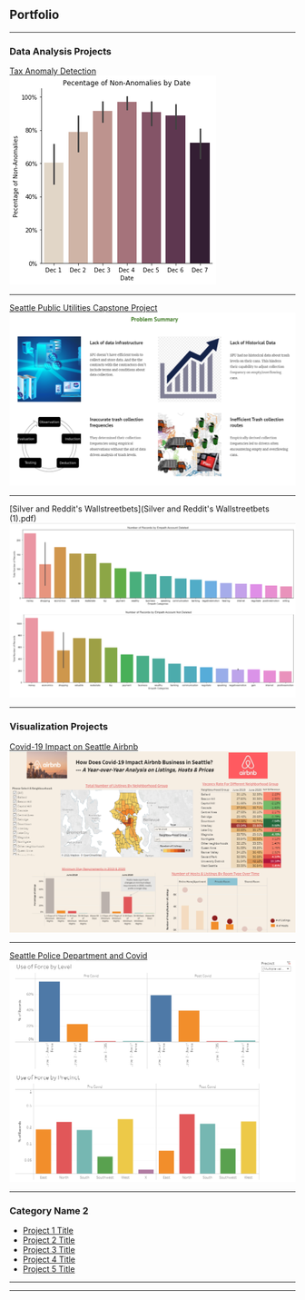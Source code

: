 ## Portfolio

---

### Data Analysis Projects

[Tax Anomaly Detection](https://app.zepl.com/viewer/notebooks/bm90ZTovL2picmVpZ2VyQHlhaG9vLmNvbS8zYWI0MjExMmI4Yjc0MWM3YWIyNjA3NGY5OGEwOTdiYi9ub3RlLmpzb24)
<img src="images/tax_analyst_picture.png?raw=true"/>

---
[Seattle Public Utilities Capstone Project](https://sites.google.com/view/data-driven-waste-management/home?authuser=0)
<img src="images/capstone.png?raw=true"/>

---
[Silver and Reddit's Wallstreetbets](Silver and Reddit's Wallstreetbets (1).pdf)
<img src="images/reddit.png?raw=true"/>

---

### Visualization Projects

[Covid-19 Impact on Seattle Airbnb](https://public.tableau.com/profile/josh.breiger#!/vizhome/562AirbnbProjectFinal_16185051577450/DashboardDraft)
<img src="images/airbnb.png?raw=true"/>

---
[Seattle Police Department and Covid](https://public.tableau.com/profile/josh.breiger#!/vizhome/CovidandSeattlePoliceData/FinalStory)
<img src="images/spd.png?raw=true"/>

---

### Category Name 2

- [Project 1 Title](http://example.com/)
- [Project 2 Title](http://example.com/)
- [Project 3 Title](http://example.com/)
- [Project 4 Title](http://example.com/)
- [Project 5 Title](http://example.com/)

---




---

<!-- Remove above link if you don't want to attibute -->
